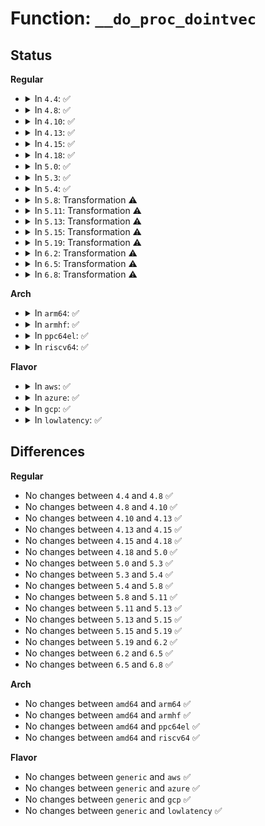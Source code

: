 # Function: <code>__do_proc_dointvec</code>

## Status
<b>Regular</b>
<ul>
<li>
<details>
<summary>In <code>4.4</code>: ✅</summary>

```c
int __do_proc_dointvec(void *tbl_data, struct ctl_table *table, int write, void *buffer, size_t *lenp, loff_t *ppos, int (*conv)(bool *, long unsigned int *, int *, int, void *), void *data);
```

**Collision:** Unique Static

**Inline:** No

**Transformation:** False

**Instances:**

```
In kernel/sysctl.c (ffffffff81088770)
Location: kernel/sysctl.c:2068
Inline: False
Direct callers:
  - kernel/sysctl.c:proc_do_cad_pid
  - kernel/sysctl.c:proc_dointvec_minmax_sysadmin
  - kernel/sysctl.c:proc_dointvec_jiffies
  - kernel/sysctl.c:proc_dointvec_userhz_jiffies
  - kernel/sysctl.c:proc_dointvec_ms_jiffies
```
**Symbols:**

```
ffffffff81088770-ffffffff81088b9d: __do_proc_dointvec (STB_LOCAL)
```
</details>
</li>
<li>
<details>
<summary>In <code>4.8</code>: ✅</summary>

```c
int __do_proc_dointvec(void *tbl_data, struct ctl_table *table, int write, void *buffer, size_t *lenp, loff_t *ppos, int (*conv)(bool *, long unsigned int *, int *, int, void *), void *data);
```

**Collision:** Unique Static

**Inline:** No

**Transformation:** False

**Instances:**

```
In kernel/sysctl.c (ffffffff8108b180)
Location: kernel/sysctl.c:2203
Inline: False
Direct callers:
  - kernel/sysctl.c:proc_do_cad_pid
  - kernel/sysctl.c:proc_dointvec_ms_jiffies
  - kernel/sysctl.c:proc_dointvec_userhz_jiffies
  - kernel/sysctl.c:proc_dointvec_jiffies
  - kernel/sysctl.c:proc_dointvec_minmax_sysadmin
  - kernel/sysctl.c:proc_douintvec
  - kernel/sysctl.c:moksbstate_disabled_proc_handler
  - kernel/sysctl.c:secure_boot_proc_handler
```
**Symbols:**

```
ffffffff8108b180-ffffffff8108b535: __do_proc_dointvec (STB_LOCAL)
```
</details>
</li>
<li>
<details>
<summary>In <code>4.10</code>: ✅</summary>

```c
int __do_proc_dointvec(void *tbl_data, struct ctl_table *table, int write, void *buffer, size_t *lenp, loff_t *ppos, int (*conv)(bool *, long unsigned int *, int *, int, void *), void *data);
```

**Collision:** Unique Static

**Inline:** No

**Transformation:** False

**Instances:**

```
In kernel/sysctl.c (ffffffff810900d0)
Location: kernel/sysctl.c:2188
Inline: False
Direct callers:
  - kernel/sysctl.c:proc_do_cad_pid
  - kernel/sysctl.c:proc_dointvec_ms_jiffies
  - kernel/sysctl.c:proc_dointvec_userhz_jiffies
  - kernel/sysctl.c:proc_dointvec_jiffies
  - kernel/sysctl.c:proc_dointvec_minmax_sysadmin
  - kernel/sysctl.c:proc_douintvec
  - kernel/sysctl.c:moksbstate_disabled_proc_handler
  - kernel/sysctl.c:secure_boot_proc_handler
```
**Symbols:**

```
ffffffff810900d0-ffffffff81090485: __do_proc_dointvec (STB_LOCAL)
```
</details>
</li>
<li>
<details>
<summary>In <code>4.13</code>: ✅</summary>

```c
int __do_proc_dointvec(void *tbl_data, struct ctl_table *table, int write, void *buffer, size_t *lenp, loff_t *ppos, int (*conv)(bool *, long unsigned int *, int *, int, void *), void *data);
```

**Collision:** Unique Static

**Inline:** No

**Transformation:** False

**Instances:**

```
In kernel/sysctl.c (ffffffff8108d8f0)
Location: kernel/sysctl.c:2214
Inline: False
Direct callers:
  - kernel/sysctl.c:proc_do_cad_pid
  - kernel/sysctl.c:proc_dointvec_ms_jiffies
  - kernel/sysctl.c:proc_dointvec_userhz_jiffies
  - kernel/sysctl.c:proc_dointvec_jiffies
  - kernel/sysctl.c:proc_dointvec_minmax_sysadmin
```
**Symbols:**

```
ffffffff8108d8f0-ffffffff8108dcdd: __do_proc_dointvec (STB_LOCAL)
```
</details>
</li>
<li>
<details>
<summary>In <code>4.15</code>: ✅</summary>

```c
int __do_proc_dointvec(void *tbl_data, struct ctl_table *table, int write, void *buffer, size_t *lenp, loff_t *ppos, int (*conv)(bool *, long unsigned int *, int *, int, void *), void *data);
```

**Collision:** Unique Static

**Inline:** No

**Transformation:** False

**Instances:**

```
In kernel/sysctl.c (ffffffff81094260)
Location: kernel/sysctl.c:2204
Inline: False
Direct callers:
  - kernel/sysctl.c:proc_do_cad_pid
  - kernel/sysctl.c:proc_dointvec_ms_jiffies
  - kernel/sysctl.c:proc_dointvec_userhz_jiffies
  - kernel/sysctl.c:proc_dointvec_jiffies
  - kernel/sysctl.c:proc_dointvec_minmax_sysadmin
```
**Symbols:**

```
ffffffff81094260-ffffffff81094651: __do_proc_dointvec (STB_LOCAL)
```
</details>
</li>
<li>
<details>
<summary>In <code>4.18</code>: ✅</summary>

```c
int __do_proc_dointvec(void *tbl_data, struct ctl_table *table, int write, void *buffer, size_t *lenp, loff_t *ppos, int (*conv)(bool *, long unsigned int *, int *, int, void *), void *data);
```

**Collision:** Unique Static

**Inline:** No

**Transformation:** False

**Instances:**

```
In kernel/sysctl.c (ffffffff81097bf0)
Location: kernel/sysctl.c:2209
Inline: False
Direct callers:
  - kernel/sysctl.c:proc_do_cad_pid
  - kernel/sysctl.c:proc_dointvec_ms_jiffies
  - kernel/sysctl.c:proc_dointvec_userhz_jiffies
  - kernel/sysctl.c:proc_dointvec_jiffies
  - kernel/sysctl.c:proc_dointvec_minmax_sysadmin
```
**Symbols:**

```
ffffffff81097bf0-ffffffff81097fdb: __do_proc_dointvec (STB_LOCAL)
```
</details>
</li>
<li>
<details>
<summary>In <code>5.0</code>: ✅</summary>

```c
int __do_proc_dointvec(void *tbl_data, struct ctl_table *table, int write, void *buffer, size_t *lenp, loff_t *ppos, int (*conv)(bool *, long unsigned int *, int *, int, void *), void *data);
```

**Collision:** Unique Static

**Inline:** No

**Transformation:** False

**Instances:**

```
In kernel/sysctl.c (ffffffff8109ff40)
Location: kernel/sysctl.c:2257
Inline: False
Direct callers:
  - kernel/sysctl.c:proc_do_cad_pid
  - kernel/sysctl.c:proc_dointvec_ms_jiffies
  - kernel/sysctl.c:proc_dointvec_userhz_jiffies
  - kernel/sysctl.c:proc_dointvec_jiffies
  - kernel/sysctl.c:proc_dointvec_minmax_sysadmin
```
**Symbols:**

```
ffffffff8109ff40-ffffffff810a02ee: __do_proc_dointvec (STB_LOCAL)
```
</details>
</li>
<li>
<details>
<summary>In <code>5.3</code>: ✅</summary>

```c
int __do_proc_dointvec(void *tbl_data, struct ctl_table *table, int write, void *buffer, size_t *lenp, loff_t *ppos, int (*conv)(bool *, long unsigned int *, int *, int, void *), void *data);
```

**Collision:** Unique Static

**Inline:** No

**Transformation:** False

**Instances:**

```
In kernel/sysctl.c (ffffffff810a4640)
Location: kernel/sysctl.c:2343
Inline: False
Direct callers:
  - kernel/sysctl.c:proc_do_static_key
  - kernel/sysctl.c:proc_do_static_key
  - kernel/sysctl.c:proc_do_cad_pid
  - kernel/sysctl.c:proc_dointvec_ms_jiffies
  - kernel/sysctl.c:proc_dointvec_userhz_jiffies
  - kernel/sysctl.c:proc_dointvec_jiffies
  - kernel/sysctl.c:proc_dointvec_minmax_sysadmin
```
**Symbols:**

```
ffffffff810a4640-ffffffff810a4a2b: __do_proc_dointvec (STB_LOCAL)
```
</details>
</li>
<li>
<details>
<summary>In <code>5.4</code>: ✅</summary>

```c
int __do_proc_dointvec(void *tbl_data, struct ctl_table *table, int write, void *buffer, size_t *lenp, loff_t *ppos, int (*conv)(bool *, long unsigned int *, int *, int, void *), void *data);
```

**Collision:** Unique Static

**Inline:** No

**Transformation:** False

**Instances:**

```
In kernel/sysctl.c (ffffffff810aac20)
Location: kernel/sysctl.c:2345
Inline: False
Direct callers:
  - kernel/sysctl.c:proc_do_static_key
  - kernel/sysctl.c:proc_do_static_key
  - kernel/sysctl.c:proc_do_cad_pid
  - kernel/sysctl.c:proc_dointvec_ms_jiffies
  - kernel/sysctl.c:proc_dointvec_userhz_jiffies
  - kernel/sysctl.c:proc_dointvec_jiffies
  - kernel/sysctl.c:proc_dointvec_minmax_sysadmin
```
**Symbols:**

```
ffffffff810aac20-ffffffff810ab00b: __do_proc_dointvec (STB_LOCAL)
```
</details>
</li>
<li>
<details>
<summary>In <code>5.8</code>: Transformation ⚠️</summary>

```c
int __do_proc_dointvec(void *tbl_data, struct ctl_table *table, int write, void *buffer, size_t *lenp, loff_t *ppos, int (*conv)(bool *, long unsigned int *, int *, int, void *), void *data);
```

**Collision:** Unique Static

**Inline:** No

**Transformation:** True

**Instances:**

```
In kernel/sysctl.c (0)
Location: kernel/sysctl.c:571
Inline: False
Direct callers:
  - kernel/sysctl.c:proc_do_static_key
  - kernel/sysctl.c:proc_do_static_key
  - kernel/sysctl.c:proc_do_cad_pid
  - kernel/sysctl.c:proc_dointvec_ms_jiffies
  - kernel/sysctl.c:proc_dointvec_userhz_jiffies
  - kernel/sysctl.c:proc_dointvec_jiffies
  - kernel/sysctl.c:sysrq_sysctl_handler
  - kernel/sysctl.c:proc_dointvec_minmax_sysadmin
  - kernel/sysctl.c:proc_dointvec_minmax_warn_RT_change
  - kernel/sysctl.c:proc_dointvec
  - kernel/sysctl.c:bpf_stats_handler
  - kernel/sysctl.c:bpf_stats_handler
```
**Symbols:**

```
ffffffff810b3150-ffffffff810b3496: __do_proc_dointvec (STB_LOCAL)
ffffffff810b3d4f-ffffffff810b3da7: __do_proc_dointvec.cold (STB_LOCAL)
```
</details>
</li>
<li>
<details>
<summary>In <code>5.11</code>: Transformation ⚠️</summary>

```c
int __do_proc_dointvec(void *tbl_data, struct ctl_table *table, int write, void *buffer, size_t *lenp, loff_t *ppos, int (*conv)(bool *, long unsigned int *, int *, int, void *), void *data);
```

**Collision:** Unique Static

**Inline:** No

**Transformation:** True

**Instances:**

```
In kernel/sysctl.c (0)
Location: kernel/sysctl.c:570
Inline: False
Direct callers:
  - kernel/sysctl.c:proc_do_static_key
  - kernel/sysctl.c:proc_do_static_key
  - kernel/sysctl.c:proc_do_cad_pid
  - kernel/sysctl.c:proc_dointvec_ms_jiffies
  - kernel/sysctl.c:proc_dointvec_userhz_jiffies
  - kernel/sysctl.c:proc_dointvec_jiffies
  - kernel/sysctl.c:sysrq_sysctl_handler
  - kernel/sysctl.c:proc_dointvec_minmax_sysadmin
  - kernel/sysctl.c:proc_dointvec_minmax_warn_RT_change
  - kernel/sysctl.c:proc_dointvec
  - kernel/sysctl.c:bpf_stats_handler
  - kernel/sysctl.c:bpf_stats_handler
```
**Symbols:**

```
ffffffff810ae980-ffffffff810aecc6: __do_proc_dointvec (STB_LOCAL)
ffffffff81bdb98b-ffffffff81bdb9e3: __do_proc_dointvec.cold (STB_LOCAL)
```
</details>
</li>
<li>
<details>
<summary>In <code>5.13</code>: Transformation ⚠️</summary>

```c
int __do_proc_dointvec(void *tbl_data, struct ctl_table *table, int write, void *buffer, size_t *lenp, loff_t *ppos, int (*conv)(bool *, long unsigned int *, int *, int, void *), void *data);
```

**Collision:** Unique Static

**Inline:** No

**Transformation:** True

**Instances:**

```
In kernel/sysctl.c (0)
Location: kernel/sysctl.c:582
Inline: False
Direct callers:
  - kernel/sysctl.c:proc_do_static_key
  - kernel/sysctl.c:proc_do_static_key
  - kernel/sysctl.c:proc_do_cad_pid
  - kernel/sysctl.c:proc_dointvec_ms_jiffies
  - kernel/sysctl.c:proc_dointvec_userhz_jiffies
  - kernel/sysctl.c:proc_dointvec_jiffies
  - kernel/sysctl.c:sysrq_sysctl_handler
  - kernel/sysctl.c:proc_dointvec_minmax_sysadmin
  - kernel/sysctl.c:proc_dointvec_minmax_warn_RT_change
  - kernel/sysctl.c:proc_dointvec
  - kernel/sysctl.c:bpf_unpriv_handler
  - kernel/sysctl.c:bpf_unpriv_handler
  - kernel/sysctl.c:bpf_stats_handler
  - kernel/sysctl.c:bpf_stats_handler
```
**Symbols:**

```
ffffffff810af910-ffffffff810afcb4: __do_proc_dointvec (STB_LOCAL)
ffffffff81bcda1b-ffffffff81bcda56: __do_proc_dointvec.cold (STB_LOCAL)
```
</details>
</li>
<li>
<details>
<summary>In <code>5.15</code>: Transformation ⚠️</summary>

```c
int __do_proc_dointvec(void *tbl_data, struct ctl_table *table, int write, void *buffer, size_t *lenp, loff_t *ppos, int (*conv)(bool *, long unsigned int *, int *, int, void *), void *data);
```

**Collision:** Unique Static

**Inline:** No

**Transformation:** True

**Instances:**

```
In kernel/sysctl.c (0)
Location: kernel/sysctl.c:606
Inline: False
Direct callers:
  - kernel/sysctl.c:proc_do_static_key
  - kernel/sysctl.c:proc_do_static_key
  - kernel/sysctl.c:proc_do_cad_pid
  - kernel/sysctl.c:proc_dointvec_ms_jiffies
  - kernel/sysctl.c:proc_dointvec_userhz_jiffies
  - kernel/sysctl.c:proc_dointvec_jiffies
  - kernel/sysctl.c:sysrq_sysctl_handler
  - kernel/sysctl.c:proc_dointvec_minmax_sysadmin
  - kernel/sysctl.c:proc_dointvec_minmax_warn_RT_change
  - kernel/sysctl.c:proc_dointvec
  - kernel/sysctl.c:proc_dobool
  - kernel/sysctl.c:bpf_unpriv_handler
  - kernel/sysctl.c:bpf_unpriv_handler
  - kernel/sysctl.c:bpf_stats_handler
  - kernel/sysctl.c:bpf_stats_handler
```
**Symbols:**

```
ffffffff810c0a30-ffffffff810c0dd1: __do_proc_dointvec (STB_LOCAL)
ffffffff81ca4453-ffffffff81ca446e: __do_proc_dointvec.cold (STB_LOCAL)
```
</details>
</li>
<li>
<details>
<summary>In <code>5.19</code>: Transformation ⚠️</summary>

```c
int __do_proc_dointvec(void *tbl_data, struct ctl_table *table, int write, void *buffer, size_t *lenp, loff_t *ppos, int (*conv)(bool *, long unsigned int *, int *, int, void *), void *data);
```

**Collision:** Unique Static

**Inline:** No

**Transformation:** True

**Instances:**

```
In kernel/sysctl.c (0)
Location: kernel/sysctl.c:486
Inline: False
Direct callers:
  - kernel/sysctl.c:proc_do_static_key
  - kernel/sysctl.c:proc_do_static_key
  - kernel/sysctl.c:proc_do_cad_pid
  - kernel/sysctl.c:proc_dointvec_ms_jiffies
  - kernel/sysctl.c:proc_dointvec_userhz_jiffies
  - kernel/sysctl.c:proc_dointvec_jiffies
  - kernel/sysctl.c:sysrq_sysctl_handler
  - kernel/sysctl.c:proc_dointvec_minmax_warn_RT_change
  - kernel/sysctl.c:proc_dointvec
  - kernel/sysctl.c:proc_dobool
```
**Symbols:**

```
ffffffff810d80b0-ffffffff810d849a: __do_proc_dointvec (STB_LOCAL)
ffffffff81e53ce7-ffffffff81e53d02: __do_proc_dointvec.cold (STB_LOCAL)
```
</details>
</li>
<li>
<details>
<summary>In <code>6.2</code>: Transformation ⚠️</summary>

```c
int __do_proc_dointvec(void *tbl_data, struct ctl_table *table, int write, void *buffer, size_t *lenp, loff_t *ppos, int (*conv)(bool *, long unsigned int *, int *, int, void *), void *data);
```

**Collision:** Unique Static

**Inline:** No

**Transformation:** True

**Instances:**

```
In kernel/sysctl.c (0)
Location: kernel/sysctl.c:473
Inline: False
Direct callers:
  - kernel/sysctl.c:proc_do_static_key
  - kernel/sysctl.c:proc_do_static_key
  - kernel/sysctl.c:proc_do_cad_pid
  - kernel/sysctl.c:proc_dointvec_ms_jiffies
  - kernel/sysctl.c:proc_dointvec_userhz_jiffies
  - kernel/sysctl.c:proc_dointvec_ms_jiffies_minmax
  - kernel/sysctl.c:proc_dointvec_jiffies
  - kernel/sysctl.c:sysrq_sysctl_handler
  - kernel/sysctl.c:proc_dointvec_minmax_warn_RT_change
  - kernel/sysctl.c:proc_dobool
```
**Symbols:**

```
ffffffff810f8f10-ffffffff810f938d: __do_proc_dointvec (STB_LOCAL)
ffffffff82055ed7-ffffffff82055ef8: __do_proc_dointvec.cold (STB_LOCAL)
```
</details>
</li>
<li>
<details>
<summary>In <code>6.5</code>: Transformation ⚠️</summary>

```c
int __do_proc_dointvec(void *tbl_data, struct ctl_table *table, int write, void *buffer, size_t *lenp, loff_t *ppos, int (*conv)(bool *, long unsigned int *, int *, int, void *), void *data);
```

**Collision:** Unique Static

**Inline:** No

**Transformation:** True

**Instances:**

```
In kernel/sysctl.c (0)
Location: kernel/sysctl.c:472
Inline: False
Direct callers:
  - kernel/sysctl.c:proc_do_static_key
  - kernel/sysctl.c:proc_do_static_key
  - kernel/sysctl.c:proc_do_cad_pid
  - kernel/sysctl.c:proc_dointvec_ms_jiffies
  - kernel/sysctl.c:proc_dointvec_userhz_jiffies
  - kernel/sysctl.c:proc_dointvec_ms_jiffies_minmax
  - kernel/sysctl.c:proc_dointvec_jiffies
  - kernel/sysctl.c:sysrq_sysctl_handler
  - kernel/sysctl.c:proc_dobool
```
**Symbols:**

```
ffffffff811052f0-ffffffff81105727: __do_proc_dointvec (STB_LOCAL)
ffffffff820d44c6-ffffffff820d44e1: __do_proc_dointvec.cold (STB_LOCAL)
```
</details>
</li>
<li>
<details>
<summary>In <code>6.8</code>: Transformation ⚠️</summary>

```c
int __do_proc_dointvec(void *tbl_data, struct ctl_table *table, int write, void *buffer, size_t *lenp, loff_t *ppos, int (*conv)(bool *, long unsigned int *, int *, int, void *), void *data);
```

**Collision:** Unique Static

**Inline:** No

**Transformation:** True

**Instances:**

```
In kernel/sysctl.c (0)
Location: kernel/sysctl.c:472
Inline: False
Direct callers:
  - kernel/sysctl.c:proc_do_static_key
  - kernel/sysctl.c:proc_do_static_key
  - kernel/sysctl.c:proc_do_cad_pid
  - kernel/sysctl.c:proc_dointvec_ms_jiffies
  - kernel/sysctl.c:proc_dointvec_userhz_jiffies
  - kernel/sysctl.c:proc_dointvec_ms_jiffies_minmax
  - kernel/sysctl.c:proc_dointvec_jiffies
  - kernel/sysctl.c:sysrq_sysctl_handler
  - kernel/sysctl.c:proc_dobool
```
**Symbols:**

```
ffffffff8110ec40-ffffffff8110f077: __do_proc_dointvec (STB_LOCAL)
ffffffff821af3bf-ffffffff821af3da: __do_proc_dointvec.cold (STB_LOCAL)
```
</details>
</li>
</ul>
<b>Arch</b>
<ul>
<li>
<details>
<summary>In <code>arm64</code>: ✅</summary>

```c
int __do_proc_dointvec(void *tbl_data, struct ctl_table *table, int write, void *buffer, size_t *lenp, loff_t *ppos, int (*conv)(bool *, long unsigned int *, int *, int, void *), void *data);
```

**Collision:** Unique Static

**Inline:** No

**Transformation:** False

**Instances:**

```
In kernel/sysctl.c (ffff8000101031f8)
Location: kernel/sysctl.c:2345
Inline: False
Direct callers:
  - kernel/sysctl.c:proc_do_static_key
  - kernel/sysctl.c:proc_do_static_key
  - kernel/sysctl.c:proc_do_cad_pid
  - kernel/sysctl.c:proc_dointvec_ms_jiffies
  - kernel/sysctl.c:proc_dointvec_userhz_jiffies
  - kernel/sysctl.c:proc_dointvec_jiffies
  - kernel/sysctl.c:proc_dointvec_minmax_sysadmin
```
**Symbols:**

```
ffff8000101031f8-ffff800010103590: __do_proc_dointvec (STB_LOCAL)
```
</details>
</li>
<li>
<details>
<summary>In <code>armhf</code>: ✅</summary>

```c
int __do_proc_dointvec(void *tbl_data, struct ctl_table *table, int write, void *buffer, size_t *lenp, loff_t *ppos, int (*conv)(bool *, long unsigned int *, int *, int, void *), void *data);
```

**Collision:** Unique Static

**Inline:** No

**Transformation:** False

**Instances:**

```
In kernel/sysctl.c (c035f254)
Location: kernel/sysctl.c:2345
Inline: False
Direct callers:
  - kernel/sysctl.c:proc_do_static_key
  - kernel/sysctl.c:proc_do_static_key
  - kernel/sysctl.c:proc_do_cad_pid
  - kernel/sysctl.c:proc_dointvec_ms_jiffies
  - kernel/sysctl.c:proc_dointvec_userhz_jiffies
  - kernel/sysctl.c:proc_dointvec_jiffies
  - kernel/sysctl.c:proc_dointvec_minmax_sysadmin
```
**Symbols:**

```
c035f254-c035f628: __do_proc_dointvec (STB_LOCAL)
```
</details>
</li>
<li>
<details>
<summary>In <code>ppc64el</code>: ✅</summary>

```c
int __do_proc_dointvec(void *tbl_data, struct ctl_table *table, int write, void *buffer, size_t *lenp, loff_t *ppos, int (*conv)(bool *, long unsigned int *, int *, int, void *), void *data);
```

**Collision:** Unique Static

**Inline:** No

**Transformation:** False

**Instances:**

```
In kernel/sysctl.c (c00000000014af20)
Location: kernel/sysctl.c:2345
Inline: False
Direct callers:
  - kernel/sysctl.c:proc_do_static_key
  - kernel/sysctl.c:proc_do_static_key
  - kernel/sysctl.c:proc_do_cad_pid
  - kernel/sysctl.c:proc_dointvec_ms_jiffies
  - kernel/sysctl.c:proc_dointvec_userhz_jiffies
  - kernel/sysctl.c:proc_dointvec_jiffies
  - kernel/sysctl.c:proc_dointvec_minmax_sysadmin
```
**Symbols:**

```
c00000000014af20-c00000000014b3d4: __do_proc_dointvec (STB_LOCAL)
```
</details>
</li>
<li>
<details>
<summary>In <code>riscv64</code>: ✅</summary>

```c
int __do_proc_dointvec(void *tbl_data, struct ctl_table *table, int write, void *buffer, size_t *lenp, loff_t *ppos, int (*conv)(bool *, long unsigned int *, int *, int, void *), void *data);
```

**Collision:** Unique Static

**Inline:** No

**Transformation:** False

**Instances:**

```
In kernel/sysctl.c (ffffffe0000ca078)
Location: kernel/sysctl.c:2345
Inline: False
Direct callers:
  - kernel/sysctl.c:proc_do_static_key
  - kernel/sysctl.c:proc_do_static_key
  - kernel/sysctl.c:proc_do_cad_pid
  - kernel/sysctl.c:proc_dointvec_ms_jiffies
  - kernel/sysctl.c:proc_dointvec_userhz_jiffies
  - kernel/sysctl.c:proc_dointvec_jiffies
  - kernel/sysctl.c:proc_dointvec_minmax_sysadmin
```
**Symbols:**

```
ffffffe0000ca078-ffffffe0000ca328: __do_proc_dointvec (STB_LOCAL)
```
</details>
</li>
</ul>
<b>Flavor</b>
<ul>
<li>
<details>
<summary>In <code>aws</code>: ✅</summary>

```c
int __do_proc_dointvec(void *tbl_data, struct ctl_table *table, int write, void *buffer, size_t *lenp, loff_t *ppos, int (*conv)(bool *, long unsigned int *, int *, int, void *), void *data);
```

**Collision:** Unique Static

**Inline:** No

**Transformation:** False

**Instances:**

```
In kernel/sysctl.c (ffffffff810a4540)
Location: kernel/sysctl.c:2345
Inline: False
Direct callers:
  - kernel/sysctl.c:proc_do_static_key
  - kernel/sysctl.c:proc_do_static_key
  - kernel/sysctl.c:proc_do_cad_pid
  - kernel/sysctl.c:proc_dointvec_ms_jiffies
  - kernel/sysctl.c:proc_dointvec_userhz_jiffies
  - kernel/sysctl.c:proc_dointvec_jiffies
  - kernel/sysctl.c:proc_dointvec_minmax_sysadmin
```
**Symbols:**

```
ffffffff810a4540-ffffffff810a492b: __do_proc_dointvec (STB_LOCAL)
```
</details>
</li>
<li>
<details>
<summary>In <code>azure</code>: ✅</summary>

```c
int __do_proc_dointvec(void *tbl_data, struct ctl_table *table, int write, void *buffer, size_t *lenp, loff_t *ppos, int (*conv)(bool *, long unsigned int *, int *, int, void *), void *data);
```

**Collision:** Unique Static

**Inline:** No

**Transformation:** False

**Instances:**

```
In kernel/sysctl.c (ffffffff81092f20)
Location: kernel/sysctl.c:2345
Inline: False
Direct callers:
  - kernel/sysctl.c:proc_do_static_key
  - kernel/sysctl.c:proc_do_static_key
  - kernel/sysctl.c:proc_do_cad_pid
  - kernel/sysctl.c:proc_dointvec_ms_jiffies
  - kernel/sysctl.c:proc_dointvec_userhz_jiffies
  - kernel/sysctl.c:proc_dointvec_jiffies
  - kernel/sysctl.c:proc_dointvec_minmax_sysadmin
```
**Symbols:**

```
ffffffff81092f20-ffffffff8109330b: __do_proc_dointvec (STB_LOCAL)
```
</details>
</li>
<li>
<details>
<summary>In <code>gcp</code>: ✅</summary>

```c
int __do_proc_dointvec(void *tbl_data, struct ctl_table *table, int write, void *buffer, size_t *lenp, loff_t *ppos, int (*conv)(bool *, long unsigned int *, int *, int, void *), void *data);
```

**Collision:** Unique Static

**Inline:** No

**Transformation:** False

**Instances:**

```
In kernel/sysctl.c (ffffffff810a44f0)
Location: kernel/sysctl.c:2345
Inline: False
Direct callers:
  - kernel/sysctl.c:proc_do_static_key
  - kernel/sysctl.c:proc_do_static_key
  - kernel/sysctl.c:proc_do_cad_pid
  - kernel/sysctl.c:proc_dointvec_ms_jiffies
  - kernel/sysctl.c:proc_dointvec_userhz_jiffies
  - kernel/sysctl.c:proc_dointvec_jiffies
  - kernel/sysctl.c:proc_dointvec_minmax_sysadmin
```
**Symbols:**

```
ffffffff810a44f0-ffffffff810a48db: __do_proc_dointvec (STB_LOCAL)
```
</details>
</li>
<li>
<details>
<summary>In <code>lowlatency</code>: ✅</summary>

```c
int __do_proc_dointvec(void *tbl_data, struct ctl_table *table, int write, void *buffer, size_t *lenp, loff_t *ppos, int (*conv)(bool *, long unsigned int *, int *, int, void *), void *data);
```

**Collision:** Unique Static

**Inline:** No

**Transformation:** False

**Instances:**

```
In kernel/sysctl.c (ffffffff810ac5b0)
Location: kernel/sysctl.c:2345
Inline: False
Direct callers:
  - kernel/sysctl.c:proc_do_static_key
  - kernel/sysctl.c:proc_do_static_key
  - kernel/sysctl.c:proc_do_cad_pid
  - kernel/sysctl.c:proc_dointvec_ms_jiffies
  - kernel/sysctl.c:proc_dointvec_userhz_jiffies
  - kernel/sysctl.c:proc_dointvec_jiffies
  - kernel/sysctl.c:proc_dointvec_minmax_sysadmin
```
**Symbols:**

```
ffffffff810ac5b0-ffffffff810ac99b: __do_proc_dointvec (STB_LOCAL)
```
</details>
</li>
</ul>

## Differences
<b>Regular</b>
<ul>
<li>
No changes between <code>4.4</code> and <code>4.8</code> ✅
</li>
<li>
No changes between <code>4.8</code> and <code>4.10</code> ✅
</li>
<li>
No changes between <code>4.10</code> and <code>4.13</code> ✅
</li>
<li>
No changes between <code>4.13</code> and <code>4.15</code> ✅
</li>
<li>
No changes between <code>4.15</code> and <code>4.18</code> ✅
</li>
<li>
No changes between <code>4.18</code> and <code>5.0</code> ✅
</li>
<li>
No changes between <code>5.0</code> and <code>5.3</code> ✅
</li>
<li>
No changes between <code>5.3</code> and <code>5.4</code> ✅
</li>
<li>
No changes between <code>5.4</code> and <code>5.8</code> ✅
</li>
<li>
No changes between <code>5.8</code> and <code>5.11</code> ✅
</li>
<li>
No changes between <code>5.11</code> and <code>5.13</code> ✅
</li>
<li>
No changes between <code>5.13</code> and <code>5.15</code> ✅
</li>
<li>
No changes between <code>5.15</code> and <code>5.19</code> ✅
</li>
<li>
No changes between <code>5.19</code> and <code>6.2</code> ✅
</li>
<li>
No changes between <code>6.2</code> and <code>6.5</code> ✅
</li>
<li>
No changes between <code>6.5</code> and <code>6.8</code> ✅
</li>
</ul>
<b>Arch</b>
<ul>
<li>
No changes between <code>amd64</code> and <code>arm64</code> ✅
</li>
<li>
No changes between <code>amd64</code> and <code>armhf</code> ✅
</li>
<li>
No changes between <code>amd64</code> and <code>ppc64el</code> ✅
</li>
<li>
No changes between <code>amd64</code> and <code>riscv64</code> ✅
</li>
</ul>
<b>Flavor</b>
<ul>
<li>
No changes between <code>generic</code> and <code>aws</code> ✅
</li>
<li>
No changes between <code>generic</code> and <code>azure</code> ✅
</li>
<li>
No changes between <code>generic</code> and <code>gcp</code> ✅
</li>
<li>
No changes between <code>generic</code> and <code>lowlatency</code> ✅
</li>
</ul>
